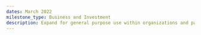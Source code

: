 ```yaml
---
dates: March 2022
milestone_type: Business and Investment
description: Expand for general purpose use within organizations and partner with AlgoExpert.
---
```

